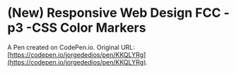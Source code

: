 # (New) Responsive Web Design FCC - p3 -CSS Color Markers

A Pen created on CodePen.io. Original URL: [https://codepen.io/jorgededios/pen/KKQLYRg](https://codepen.io/jorgededios/pen/KKQLYRg).

